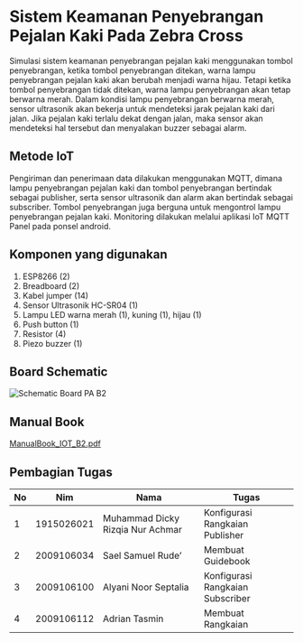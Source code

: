 # Sistem Keamanan Penyebrangan Pejalan Kaki Pada Zebra Cross
Simulasi sistem keamanan penyebrangan pejalan kaki menggunakan tombol penyebrangan, ketika tombol penyebrangan ditekan, warna lampu penyebrangan pejalan kaki akan berubah menjadi warna hijau. Tetapi ketika tombol penyebrangan tidak ditekan, warna lampu penyebrangan akan tetap berwarna merah. Dalam kondisi lampu penyebrangan berwarna merah, sensor ultrasonik akan bekerja untuk mendeteksi jarak pejalan kaki dari jalan. Jika pejalan kaki terlalu dekat dengan jalan, maka sensor akan mendeteksi hal tersebut dan menyalakan buzzer sebagai alarm.

## Metode IoT
Pengiriman dan penerimaan data dilakukan menggunakan MQTT, dimana lampu penyebrangan pejalan kaki dan tombol penyebrangan bertindak sebagai publisher, serta sensor ultrasonik dan alarm akan bertindak sebagai subscriber. Tombol penyebrangan juga berguna untuk mengontrol lampu penyebrangan pejalan kaki. Monitoring dilakukan melalui aplikasi IoT MQTT Panel pada ponsel android.

## Komponen yang digunakan
1.	ESP8266 (2)
2.	Breadboard (2)
3.	Kabel jumper (14)
4.	Sensor Ultrasonik HC-SR04 (1)
5.	Lampu LED warna merah (1), kuning (1), hijau (1)
6.	Push button (1)
7.	Resistor (4)
8.	Piezo buzzer (1)

## Board Schematic
![Schematic Board PA B2](https://github.com/AlyaniNS/pa-praktikum-iot-unmul-B2/assets/74224380/85e0b703-07d9-4927-bedd-b643bdd2e206)

## Manual Book
[ManualBook_IOT_B2.pdf](https://github.com/AlyaniNS/pa-praktikum-iot-unmul-B2/files/11567784/ManualBook_IOT_B2.pdf)

## Pembagian Tugas
No|Nim       |Nama                            |Tugas                           |
--|----------|--------------------------------|--------------------------------|
1 |1915026021|Muhammad Dicky Rizqia Nur Achmar|Konfigurasi Rangkaian Publisher |
2 |2009106034|Sael Samuel Rude’               |Membuat Guidebook               |
3 |2009106100|Alyani Noor Septalia            |Konfigurasi Rangkaian Subscriber|
4 |2009106112|Adrian Tasmin                   |Membuat Rangkaian               |

